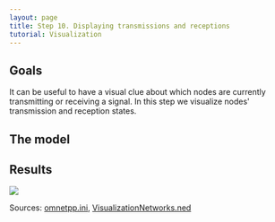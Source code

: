 ```yaml
---
layout: page
title: Step 10. Displaying transmissions and receptions
tutorial: Visualization
---
```


## Goals

It can be useful to have a visual clue about which nodes are currently transmitting or receiving a signal.
In this step we visualize nodes' transmission and reception states.

<!--
---
-->

## The model
<!--
After the successful association process we can start the VoIP application between the pedestrians, so we need to add one udp application to them.
The pedestrian0 will be the sender and the pedestrian1 will be the receiver.
They communicate with udp over port 5000. 
The application starts at 1 second.
We leave all other options at their default values at the sender side.
At the receiver side we need to set the port to 5000, and we turn on the adaptive playout setting.
It will be used later.

We need to turn on some mediumVisualizer parameters.
We set true the displayTransmissions and the displayReceptions options.
We have to set an image to these options to display them.

Configuration:

@dontinclude omnetpp.ini
@skipline [Config Visualization08]
@until ####
-->
## Results

<img src="step8_result1.gif">
<!--
If we start the simulation, we can see clearly, who is the transmitter, and who are the receivers.
The signs appear, when a signal arrives or leaves the wlan NIC.
-->

Sources: [omnetpp.ini](../omnetpp.ini), [VisualizationNetworks.ned](../VisualizationNetworks.ned)
